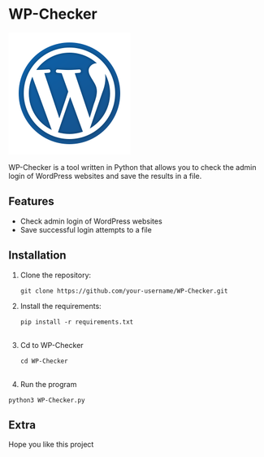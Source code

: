 # WP-Checker

![WP-Checker](wp-icon.png)

WP-Checker is a tool written in Python that allows you to check the admin login of WordPress websites and save the results in a file.

## Features

- Check admin login of WordPress websites
- Save successful login attempts to a file

## Installation

1. Clone the repository:

   ```shell
   git clone https://github.com/your-username/WP-Checker.git
   
2. Install the requirements:
   ```shell
   pip install -r requirements.txt
  
3. Cd to WP-Checker
   ```shell
   cd WP-Checker
  
 4. Run the program
   ```shell
   python3 WP-Checker.py
   ```
 ## Extra
 Hope you like this project
   

 
